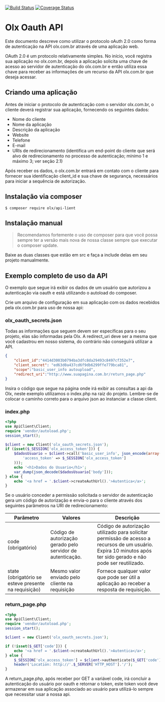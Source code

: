 [![Build Status](https://travis-ci.org/olxbr/api-client.svg?branch=master)](https://travis-ci.org/olxbr/api-client)
[![Coverage Status](https://coveralls.io/repos/olxbr/api-client/badge.svg?branch=master&service=github)](https://coveralls.io/github/olxbr/api-client?branch=master)

# Olx Oauth API

Este documento descreve como utilizar o protocolo oAuth 2.0 como forma de
autenticação na API olx.com.br através de uma aplicação web. 

OAuth 2.0 é um protocolo relativamente simples. No início, você registra sua
aplicação no olx.com.br, depois a aplicação solicita uma chave de acesso ao
servidor de autenticação do olx.com.br e então utiliza essa chave para receber
as informações de um recurso da API olx.com.br que deseja acessar.

## Criando uma aplicação
Antes de iniciar o protocolo de autenticação com o servidor olx.com.br, o
cliente deverá registrar sua aplicação, fornecendo os seguintes dados:

* Nome do cliente
* Nome da aplicação
* Descrição da aplicação
* Website
* Telefone
* E-mail
* URIs de redirecionamento (identifica um end-point do cliente que será alvo de
redirecionamento no processo de autenticação; mínimo 1 e máximo 3; ver seção
2.1)

Após receber os dados, o olx.com.br entrará em contato com o cliente para
fornecer sua identificação client_id e sua chave de segurança, necessários para
iniciar a sequência de autorização.

## Instalação via composer

    $ composer require olx/api-lient

## Instalação manual

> Recomendamos fortemente o uso de composer para que você possa sempre ter a
> versão mais nova de nossa classe sempre que executar o composer update.

Baixe as duas classes que estão em src e faça a include delas em seu projeto
manualmente.

## Exemplo completo de uso da API

O exemplo que segue irá exibir os dados de um usuário que autorizou a
autenticação via oauth e está utilizando o autoload do composer.


Crie um arquivo de configuração em sua aplicação com os dados recebidos pela
olx.com.br para uso de nossa api:

### olx_oauth_secrets.json
Todas as informações que seguem devem ser específicas para o seu projeto, elas
são informadas pela Olx. A redirect_uri deve ser a mesma que você cadastrou em
nosso sistema, do contrário não conseguirá utilizar a API.
```json
{
	"client_id":"4414d3003b0794ba3dfc8da29493c8497cf352e7",
	"client_secret": "ed63d0a437cd6f9db6299ffe779bca81",
	"scope":"basic_user_info autoupload",
	"redirect_uri":"http://www.suapagina.com.br/return_page.php"
}
```
Insira o código que segue na página onde irá exibir as consultas a api da Olx,
neste exemplo utilizamos o index.php na raiz do projeto. Lembre-se de colocar o
caminho correto para o arquivo json ao instanciar a classe client.
### index.php
```php
<?php
use ApiClient\Client;
require 'vendor/autoload.php';
session_start();

$client = new Client('olx_oauth_secrets.json');
if (isset($_SESSION['olx_access_token'])) {
    $dadosUsuario = $client->call('basic_user_info', json_encode(array(
        'access_token' => $_SESSION['olx_access_token']
    )));
    echo '<h1>Dados do Usuario</h1>';
    var_dump(json_decode($dadosUsuario['body']));
} else {
    echo '<a href = '.$client->createAuthUrl().'>Autentica</a>';
}
```

Se o usuário conceder a permissão solicitada o servidor de autenticação gera um
código de autorização e envia-o para o cliente através dos seguintes parâmetros
na URI de redirecionamento:

| Parâmetro                                            | Valores                                                     | Descrição                                                                                                                                                       |
|------------------------------------------------------|-------------------------------------------------------------|-----------------------------------------------------------------------------------------------------------------------------------------------------------------|
| code (obrigatório)                                   | Código de autorização gerado pelo servidor de autenticação. | Código de autorização utilizado para solicitar permissão de acesso a recursos de um usuário. Expira 10 minutos após ter sido gerado e não pode ser reutilizado. |
| state (obrigatório se esteve presente na requisição) | Mesmo valor enviado pelo cliente na requisição              | Fornece qualquer valor que pode ser útil a aplicação ao receber a resposta de requisição.                                                                       |

### return_page.php
```php
<?php
use ApiClient\Client;
require 'vendor/autoload.php';
session_start();

$client = new Client('olx_oauth_secrets.json');

if (!isset($_GET['code'])) {
    echo '<a href = '.$client->createAuthUrl().'>Autentica</a>';
} else {
    $_SESSION['olx_access_token'] = $client->authenticate($_GET['code']);
    header('Location: http://'.$_SERVER['HTTP_HOST'].'/');
}
```
A return_page.php, após receber por GET a variável code, irá concluir a
autenticação do usuário por oauth e retornar o token, este token você deve 
armazenar em sua aplicação associado ao usuário para utilizá-lo sempre que
necessitar usar a nossa api.

